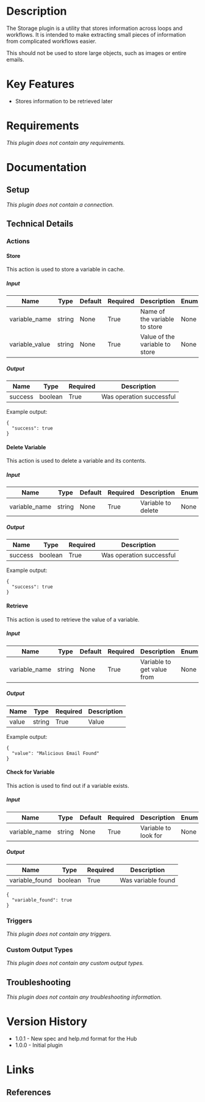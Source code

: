 # Description

The Storage plugin is a utility that stores information across loops and workflows. It is intended to make extracting small pieces of information from complicated workflows easier.

This should not be used to store large objects, such as images or entire emails.

# Key Features

* Stores information to be retrieved later

# Requirements

_This plugin does not contain any requirements._

# Documentation

## Setup

_This plugin does not contain a connection._

## Technical Details

### Actions

#### Store

This action is used to store a variable in cache.

##### Input

|Name|Type|Default|Required|Description|Enum|
|----|----|-------|--------|-----------|----|
|variable_name|string|None|True|Name of the variable to store|None|
|variable_value|string|None|True|Value of the variable to store|None|

##### Output

|Name|Type|Required|Description|
|----|----|--------|-----------|
|success|boolean|True|Was operation successful|

Example output:

```
{
  "success": true
}
```

#### Delete Variable

This action is used to delete a variable and its contents.

##### Input

|Name|Type|Default|Required|Description|Enum|
|----|----|-------|--------|-----------|----|
|variable_name|string|None|True|Variable to delete|None|

##### Output

|Name|Type|Required|Description|
|----|----|--------|-----------|
|success|boolean|True|Was operation successful|

Example output:

```
{
  "success": true
}
```

#### Retrieve

This action is used to retrieve the value of a variable.

##### Input

|Name|Type|Default|Required|Description|Enum|
|----|----|-------|--------|-----------|----|
|variable_name|string|None|True|Variable to get value from|None|

##### Output

|Name|Type|Required|Description|
|----|----|--------|-----------|
|value|string|True|Value|

Example output:

```
{
  "value": "Malicious Email Found"
}
```

#### Check for Variable

This action is used to find out if a variable exists.

##### Input

|Name|Type|Default|Required|Description|Enum|
|----|----|-------|--------|-----------|----|
|variable_name|string|None|True|Variable to look for|None|

##### Output

|Name|Type|Required|Description|
|----|----|--------|-----------|
|variable_found|boolean|True|Was variable found|

```
{
  "variable_found": true
}
```

### Triggers

_This plugin does not contain any triggers._

### Custom Output Types

_This plugin does not contain any custom output types._

## Troubleshooting

_This plugin does not contain any troubleshooting information._

# Version History

* 1.0.1 - New spec and help.md format for the Hub
* 1.0.0 - Initial plugin

# Links

## References



